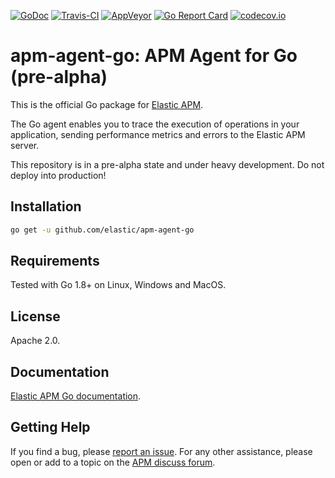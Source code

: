 [![GoDoc](https://godoc.org/github.com/elastic/apm-agent-go?status.svg)](http://godoc.org/github.com/elastic/apm-agent-go)
[![Travis-CI](https://travis-ci.org/elastic/apm-agent-go.svg)](https://travis-ci.org/elastic/apm-agent-go)
[![AppVeyor](https://ci.appveyor.com/api/projects/status/28fhswvqqc7p90f7?svg=true)](https://ci.appveyor.com/project/AndrewWilkins/apm-agent-go)
[![Go Report Card](https://goreportcard.com/badge/github.com/elastic/apm-agent-go)](https://goreportcard.com/report/github.com/elastic/apm-agent-go)
[![codecov.io](https://codecov.io/github/elastic/apm-agent-go/coverage.svg?branch=master)](https://codecov.io/github/elastic/apm-agent-go?branch=master)

# apm-agent-go: APM Agent for Go (pre-alpha)

This is the official Go package for [Elastic APM](https://www.elastic.co/solutions/apm).

The Go agent enables you to trace the execution of operations in your application,
sending performance metrics and errors to the Elastic APM server.

This repository is in a pre-alpha state and under heavy development.
Do not deploy into production!

## Installation

```bash
go get -u github.com/elastic/apm-agent-go
```

## Requirements

Tested with Go 1.8+ on Linux, Windows and MacOS.

## License

Apache 2.0.

## Documentation

[Elastic APM Go documentation](./docs/index.asciidoc).

## Getting Help

If you find a bug, please [report an issue](https://github.com/elastic/apm-agent-go/issues).
For any other assistance, please open or add to a topic on the [APM discuss forum](https://discuss.elastic.co/c/apm).
